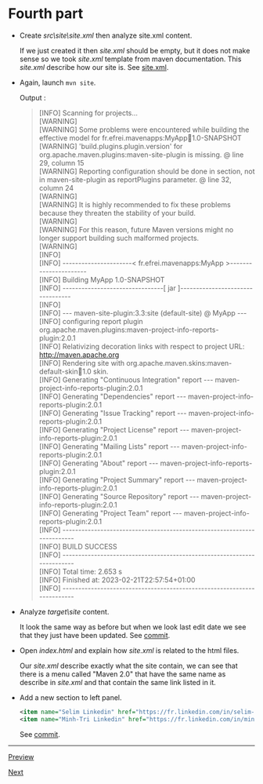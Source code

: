 
# Fourth part  

* Create *src\site\site.xml* then analyze site.xml content.

  If we just created it then *site.xml* should be empty, but it does not make sense so we took *site.xml* template from maven documentation. This *site.xml* describe how our site is. See [site.xml](https://github.com/selimhaddioui/EFREI_JavaAvancee/commit/fb06933b283c3987492adb3fb101256ee7afe095#diff-9c59bd8d6e464486ca6f124760b6d67235cd96f5c5a0186317c65da34aeb54e3).  

* Again, launch `mvn site`.  

  Output :  

  > [INFO] Scanning for projects...  
    [WARNING]  
    [WARNING] Some problems were encountered while building the effective model for fr.efrei.mavenapps:MyApp:jar:1.0-SNAPSHOT  
    [WARNING] 'build.plugins.plugin.version' for org.apache.maven.plugins:maven-site-plugin is missing. @ line 29, column 15  
    [WARNING] Reporting configuration should be done in <reporting> section, not in maven-site-plugin <configuration> as reportPlugins parameter. @ line 32, column 24  
    [WARNING]   
    [WARNING] It is highly recommended to fix these problems because they threaten the stability of your build.  
    [WARNING]  
    [WARNING] For this reason, future Maven versions might no longer support building such malformed projects.  
    [WARNING]  
    [INFO]  
    [INFO] ----------------------< fr.efrei.mavenapps:MyApp >----------------------  
    [INFO] Building MyApp 1.0-SNAPSHOT  
    [INFO] --------------------------------[ jar ]---------------------------------     
    [INFO]   
    [INFO] --- maven-site-plugin:3.3:site (default-site) @ MyApp ---     
    [INFO] configuring report plugin org.apache.maven.plugins:maven-project-info-reports-plugin:2.0.1   
    [INFO] Relativizing decoration links with respect to project URL: http://maven.apache.org   
    [INFO] Rendering site with org.apache.maven.skins:maven-default-skin:jar:1.0 skin.   
    [INFO] Generating "Continuous Integration" report    --- maven-project-info-reports-plugin:2.0.1   
    [INFO] Generating "Dependencies" report    --- maven-project-info-reports-plugin:2.0.1   
    [INFO] Generating "Issue Tracking" report    --- maven-project-info-reports-plugin:2.0.1   
    [INFO] Generating "Project License" report    --- maven-project-info-reports-plugin:2.0.1   
    [INFO] Generating "Mailing Lists" report    --- maven-project-info-reports-plugin:2.0.1   
    [INFO] Generating "About" report    --- maven-project-info-reports-plugin:2.0.1   
    [INFO] Generating "Project Summary" report    --- maven-project-info-reports-plugin:2.0.1   
    [INFO] Generating "Source Repository" report    --- maven-project-info-reports-plugin:2.0.1   
    [INFO] Generating "Project Team" report    --- maven-project-info-reports-plugin:2.0.1   
    [INFO] ------------------------------------------------------------------------   
    [INFO] BUILD SUCCESS     
    [INFO] ------------------------------------------------------------------------   
    [INFO] Total time:  2.653 s    
    [INFO] Finished at: 2023-02-21T22:57:54+01:00   
    [INFO] ------------------------------------------------------------------------     

* Analyze *target\site* content.    

  It look the same way as before but when we look last edit date we see that they just have been updated. See [commit](https://github.com/selimhaddioui/EFREI_JavaAvancee/commit/2879d2e593a56071148ea94523b50a80c337daac).  

* Open *index.html* and explain how *site.xml* is related to the html files.  

  Our *site.xml* describe exactly what the site contain, we can see that there is a menu called "Maven 2.0" that have the same name as describe in *site.xml* and that contain the same link listed in it.    

* Add a new section to left panel.  

  ```xml
  <item name="Selim Linkedin" href="https://fr.linkedin.com/in/selim-haddioui"/>
  <item name="Minh-Tri Linkedin" href="https://fr.linkedin.com/in/minh-tri-nguyen-75abb020b"/>
  ```

  See [commit](https://github.com/selimhaddioui/EFREI_JavaAvancee/commit/a69714d81d26fc4104ba4e435a3f4bab4956c132).  

---

[Preview](./1.3-third-part)

[Next](./2.1-first-part)  
